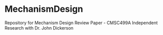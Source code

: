 # MechanismDesign
Repository for Mechanism Design Review Paper - CMSC499A Independent Research with Dr. John Dickerson
